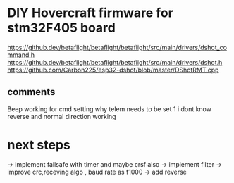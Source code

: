 # DIY Hovercraft firmware for stm32F405 board

https://github.dev/betaflight/betaflight/betaflight/src/main/drivers/dshot_command.h
https://github.dev/betaflight/betaflight/betaflight/src/main/drivers/dshot.h
https://github.com/Carbon225/esp32-dshot/blob/master/DShotRMT.cpp

## comments
Beep working for cmd setting why telem needs to be set 1 i dont know
reverse and normal direction working

# next steps

-> implement failsafe with timer and maybe crsf also
-> implement filter
-> improve crc,receving algo , baud rate as f1000
-> add reverse